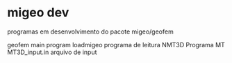 # migeo dev
programas em desenvolvimento do pacote migeo/geofem

geofem		main program
loadmigeo	programa de leitura
NMT3D		Programa MT
MT3D_input.in	arquivo de input

